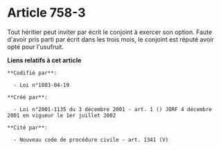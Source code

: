 # Article 758-3

Tout héritier peut inviter par écrit le conjoint à exercer son option. Faute d'avoir pris parti par écrit dans les trois
mois, le conjoint est réputé avoir opté pour l'usufruit.

**Liens relatifs à cet article**

	**Codifié par**:

	  - Loi n°1803-04-19

	**Créé par**:

	  - Loi n°2001-1135 du 3 décembre 2001 - art. 1 () JORF 4 décembre 2001 en vigueur le 1er juillet 2002

	**Cité par**:

	  - Nouveau code de procédure civile - art. 1341 (V)
